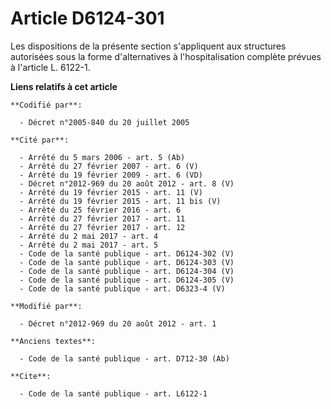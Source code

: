 # Article D6124-301

Les dispositions de la présente section s'appliquent aux structures autorisées sous la forme d'alternatives à
l'hospitalisation complète prévues à l'article L. 6122-1.

**Liens relatifs à cet article**

	**Codifié par**:

	  - Décret n°2005-840 du 20 juillet 2005

	**Cité par**:

	  - Arrêté du 5 mars 2006 - art. 5 (Ab)
	  - Arrêté du 27 février 2007 - art. 6 (V)
	  - Arrêté du 19 février 2009 - art. 6 (VD)
	  - Décret n°2012-969 du 20 août 2012 - art. 8 (V)
	  - Arrêté du 19 février 2015 - art. 11 (V)
	  - Arrêté du 19 février 2015 - art. 11 bis (V)
	  - Arrêté du 25 février 2016 - art. 6
	  - Arrêté du 27 février 2017 - art. 11
	  - Arrêté du 27 février 2017 - art. 12
	  - Arrêté du 2 mai 2017 - art. 4
	  - Arrêté du 2 mai 2017 - art. 5
	  - Code de la santé publique - art. D6124-302 (V)
	  - Code de la santé publique - art. D6124-303 (V)
	  - Code de la santé publique - art. D6124-304 (V)
	  - Code de la santé publique - art. D6124-305 (V)
	  - Code de la santé publique - art. D6323-4 (V)

	**Modifié par**:

	  - Décret n°2012-969 du 20 août 2012 - art. 1

	**Anciens textes**:

	  - Code de la santé publique - art. D712-30 (Ab)

	**Cite**:

	  - Code de la santé publique - art. L6122-1
